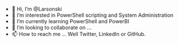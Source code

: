 - 👋 Hi, I’m @Larsonski
- 👀 I’m interested in PowerShell scripting and System Administration
- 🌱 I’m currently learning PowerShell and PowerBI
- 💞️ I’m looking to collaborate on ...
- 📫 How to reach me ... Well Twitter, LinkedIn or GitHub.

<!---
Larsonski/Larsonski is a ✨ special ✨ repository because its `README.md` (this file) appears on your GitHub profile.
You can click the Preview link to take a look at your changes.
--->
